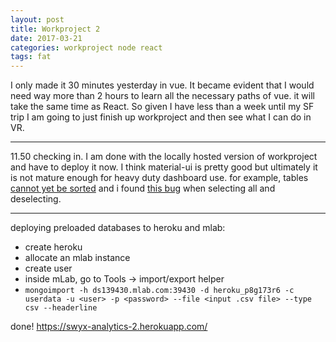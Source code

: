 ```yaml
---
layout: post
title: Workproject 2
date: 2017-03-21
categories: workproject node react
tags: fat
---
```


I only made it 30 minutes yesterday in vue. It became evident that I would need way more than 2 hours to learn all the necessary paths of vue. it will take the same time as React. So given I have less than a week until my SF trip I am going to just finish up workproject and then see what I can do in VR.

---

11.50 checking in. I am done with the locally hosted version of workproject and have to deploy it now. I think material-ui is pretty good but ultimately it is not mature enough for heavy duty dashboard use. for example, tables [cannot yet be sorted](https://github.com/callemall/material-ui/issues/1352) and i found [this bug](https://github.com/callemall/material-ui/issues/6413) when selecting all and deselecting.

---

deploying preloaded databases to heroku and mlab:

- create heroku
- allocate an mlab instance
- create user
- inside mLab, go to Tools -> import/export helper
- `mongoimport -h ds139430.mlab.com:39430 -d heroku_p8g173r6 -c userdata -u <user> -p <password> --file <input .csv file> --type csv --headerline`

done! <https://swyx-analytics-2.herokuapp.com/>
